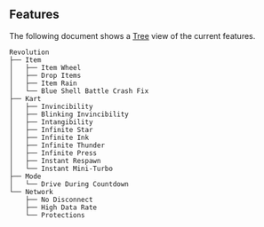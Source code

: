 ## Features
The following document shows a [Tree](https://tree.nathanfriend.io/?s=(%27opt8s!(%27fancy!true~fullPath3~trail7gSlash3~rootDot3)~9(%279%27Revolut8.6JWheel*Drop%206sJRa7*Blu5Shell%20Battl5Crash%20Fix.Kart*2Bl7k7g%202GtangA0Star0Gk0Thunder0Press4Respawn4M7i-Turbo.Mode*Driv5Dur7g%20Countdown.Network*NoLisconnect*HighLata%20Rate*Protect8s%27)~vers8!%271%27)*.E.%5CnE0*Gf7it52Gv7cA*3!false4*Gstant%205e%206Item7in8ion9source!AibilityE%20%20GInJ*6%20L%20D%01LJGEA987654320.*) view of the current features.
```
Revolution
├── Item
│   ├── Item Wheel
│   ├── Drop Items
│   ├── Item Rain
│   └── Blue Shell Battle Crash Fix
├── Kart
│   ├── Invincibility
│   ├── Blinking Invincibility
│   ├── Intangibility
│   ├── Infinite Star
│   ├── Infinite Ink
│   ├── Infinite Thunder
│   ├── Infinite Press
│   ├── Instant Respawn
│   └── Instant Mini-Turbo
├── Mode
│   └── Drive During Countdown
└── Network
    ├── No Disconnect
    ├── High Data Rate
    └── Protections
```